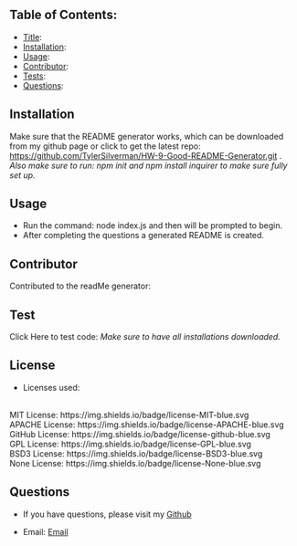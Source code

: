 ## Table of Contents: 

* [Title](#title): 
* [Installation](#installation):
* [Usage](#usage):
* [Contributor](#contributor):
* [Tests](#test):
* [Questions](#questions):

## Installation 
Make sure that the README generator works, which can be downloaded from my github page or click to get the latest repo: https://github.com/TylerSilverman/HW-9-Good-README-Generator.git .
*Also make sure to run: npm init and npm install inquirer to make sure fully set up.*

## Usage

* Run the command: node index.js and then will be prompted to begin. 
* After completing the questions a generated README is created. 

## Contributor 
Contributed to the readMe generator: 

## Test
Click Here to test code:
*Make sure to have all installations downloaded.*

## License
* Licenses used:
<br>
MIT License: https://img.shields.io/badge/license-MIT-blue.svg
<br>
APACHE License: https://img.shields.io/badge/license-APACHE-blue.svg
<br>
GitHub License: https://img.shields.io/badge/license-github-blue.svg
<br>
GPL License: https://img.shields.io/badge/license-GPL-blue.svg
<br>
BSD3 License: https://img.shields.io/badge/license-BSD3-blue.svg
<br>
None License: https://img.shields.io/badge/license-None-blue.svg
<br>

## Questions
* If you have questions, please visit my [Github](https://github.com/TylerSilverman) 

* Email: [Email](silverman.tyler@gmail.com)

